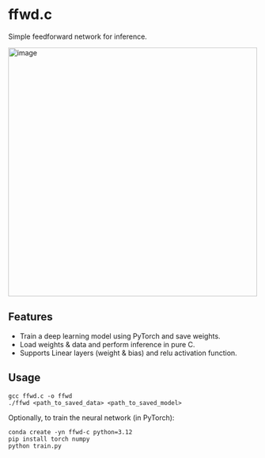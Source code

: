# ffwd.c

Simple feedforward network for inference.

<img width="503" alt="image" src="https://github.com/user-attachments/assets/b7816dcc-1cc8-48a4-a4d4-49693e8ac9d0" />

## Features

* Train a deep learning model using PyTorch and save weights.
* Load weights & data and perform inference in pure C.
* Supports Linear layers (weight & bias) and relu activation function.

## Usage

```
gcc ffwd.c -o ffwd
./ffwd <path_to_saved_data> <path_to_saved_model>
```

Optionally, to train the neural network (in PyTorch):

```
conda create -yn ffwd-c python=3.12
pip install torch numpy
python train.py
```
